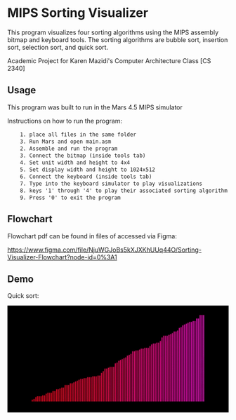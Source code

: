 # MIPS Sorting Visualizer

This program visualizes four sorting algorithms using the MIPS assembly bitmap and keyboard tools. The sorting algorithms are bubble sort, insertion sort, selection sort, and quick sort.

Academic Project for Karen Mazidi's Computer Architecture Class [CS 2340]

## Usage

This program was built to run in the Mars 4.5 MIPS simulator

Instructions on how to run the program:
```
    1. place all files in the same folder 
    3. Run Mars and open main.asm
    2. Assemble and run the program
    3. Connect the bitmap (inside tools tab)
    4. Set unit width and height to 4x4
    5. Set display width and height to 1024x512
    6. Connect the keyboard (inside tools tab)
    7. Type into the keyboard simulator to play visualizations
    8. keys '1' through '4' to play their associated sorting algorithm
    9. Press '0' to exit the program 
```
## Flowchart
Flowchart pdf can be found in files of accessed via Figma:

https://www.figma.com/file/NjuWGJoBs5kXJXKhUUq44O/Sorting-Visualizer-Flowchart?node-id=0%3A1

## Demo
Quick sort:

![](ezgif.com-gif-maker.gif)

